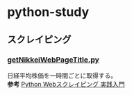 # python-study

## スクレイピング
### [getNikkeiWebPageTitle.py](/getNikkeiWebPageTitle.py)
日経平均株価を一時間ごとに取得する。  
**参考**
[Python Webスクレイピング 実践入門](https://qiita.com/Azunyan1111/items/9b3d16428d2bcc7c9406)
